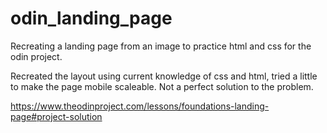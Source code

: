 # odin_landing_page

Recreating a landing page from an image to practice html and css for the odin project. 

Recreated the layout using current knowledge of css and html, tried a little to make the page mobile scaleable. Not a perfect solution to the problem.

https://www.theodinproject.com/lessons/foundations-landing-page#project-solution
